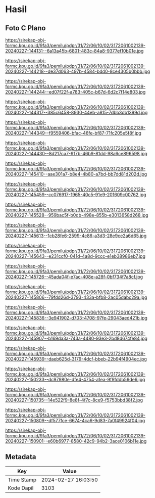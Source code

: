 # Hasil

## Foto C Plano

https://sirekap-obj-formc.kpu.go.id/9fa3/pemilu/pdpr/31/72/06/10/02/3172061002139-20240227-144131--6a13a45b-6801-483c-84a8-9377ef10b01e.jpg

https://sirekap-obj-formc.kpu.go.id/9fa3/pemilu/pdpr/31/72/06/10/02/3172061002139-20240227-144218--de37d063-497b-4584-bdd0-8ce4305b0bbb.jpg

https://sirekap-obj-formc.kpu.go.id/9fa3/pemilu/pdpr/31/72/06/10/02/3172061002139-20240227-144244--ed07f22f-a783-405c-b67d-6d2c7f14e803.jpg

https://sirekap-obj-formc.kpu.go.id/9fa3/pemilu/pdpr/31/72/06/10/02/3172061002139-20240227-144317--385c6458-8930-44eb-a815-7dbb3db1399d.jpg

https://sirekap-obj-formc.kpu.go.id/9fa3/pemilu/pdpr/31/72/06/10/02/3172061002139-20240227-144349--f9559406-bfac-46fe-bf87-71fc205e5f8f.jpg

https://sirekap-obj-formc.kpu.go.id/9fa3/pemilu/pdpr/31/72/06/10/02/3172061002139-20240227-144430--8d217ca7-917b-46b9-81dd-98a6ce896598.jpg

https://sirekap-obj-formc.kpu.go.id/9fa3/pemilu/pdpr/31/72/06/10/02/3172061002139-20240227-145410--aae301a7-b8e4-4b80-a7bd-bb7dd81d202d.jpg

https://sirekap-obj-formc.kpu.go.id/9fa3/pemilu/pdpr/31/72/06/10/02/3172061002139-20240227-145459--cc076917-1965-40c5-91e9-201609c00762.jpg

https://sirekap-obj-formc.kpu.go.id/9fa3/pemilu/pdpr/31/72/06/10/02/3172061002139-20240227-145528--959bac5f-b0db-498e-855b-e3013658d268.jpg

https://sirekap-obj-formc.kpu.go.id/9fa3/pemilu/pdpr/31/72/06/10/02/3172061002139-20240227-145613--1cb28fe6-2599-4c86-a3d3-28e9ce2a6d65.jpg

https://sirekap-obj-formc.kpu.go.id/9fa3/pemilu/pdpr/31/72/06/10/02/3172061002139-20240227-145643--e231ccf0-041d-4a8d-9ccc-e1eb38986eb7.jpg

https://sirekap-obj-formc.kpu.go.id/9fa3/pemilu/pdpr/31/72/06/10/02/3172061002139-20240227-145726--45ada04f-e7ac-408e-a28f-0bf734f7a8cf.jpg

https://sirekap-obj-formc.kpu.go.id/9fa3/pemilu/pdpr/31/72/06/10/02/3172061002139-20240227-145806--79fdd26d-3793-433a-bfb8-2ac05dabc29a.jpg

https://sirekap-obj-formc.kpu.go.id/9fa3/pemilu/pdpr/31/72/06/10/02/3172061002139-20240227-145836--3e941902-d703-4708-97fe-29043aed421b.jpg

https://sirekap-obj-formc.kpu.go.id/9fa3/pemilu/pdpr/31/72/06/10/02/3172061002139-20240227-145907--b169da3a-743a-4480-93e3-2bd8d674fe84.jpg

https://sirekap-obj-formc.kpu.go.id/9fa3/pemilu/pdpr/31/72/06/10/02/3172061002139-20240227-145939--daeb625d-3179-4dcf-bbeb-22b94f4904ec.jpg

https://sirekap-obj-formc.kpu.go.id/9fa3/pemilu/pdpr/31/72/06/10/02/3172061002139-20240227-150233--dc97980e-dfe4-4754-a1ea-9f9fddb59de6.jpg

https://sirekap-obj-formc.kpu.go.id/9fa3/pemilu/pdpr/31/72/06/10/02/3172061002139-20240227-150735--14e522f9-8e8f-4f7c-8ce9-f5753bbd38f2.jpg

https://sirekap-obj-formc.kpu.go.id/9fa3/pemilu/pdpr/31/72/06/10/02/3172061002139-20240227-150809--df577fce-6674-4ca6-9d83-7a0f49924f04.jpg

https://sirekap-obj-formc.kpu.go.id/9fa3/pemilu/pdpr/31/72/06/10/02/3172061002139-20240227-150901--e60b6977-8580-42c9-94b2-3ace0106b11e.jpg


## Metadata

| Key        | Value               |
| ---------- | ------------------- |
| Time Stamp | 2024-02-27 16:03:50 |
| Kode Dapil | 3103                |



